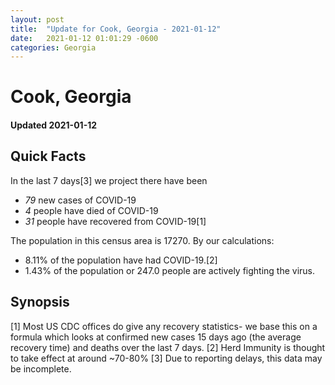 ```yaml
---
layout: post
title:  "Update for Cook, Georgia - 2021-01-12"
date:   2021-01-12 01:01:29 -0600
categories: Georgia
---
```


# Cook, Georgia
#### Updated 2021-01-12

## Quick Facts

In the last 7 days[3] we project there have been
- *79* new cases of COVID-19
- *4* people have died of COVID-19
- *31* people have recovered from COVID-19[1]

The population in this census area is 17270. By our calculations:
- 8.11% of the population have had COVID-19.[2]
- 1.43% of the population or 247.0 people are actively fighting the virus.

## Synopsis




[1] Most US CDC offices do give any recovery statistics- we base this on a formula which looks at confirmed new cases
15 days ago (the average recovery time) and deaths over the last 7 days.
[2] Herd Immunity is thought to take effect at around ~70-80%
[3] Due to reporting delays, this data may be incomplete. 
    